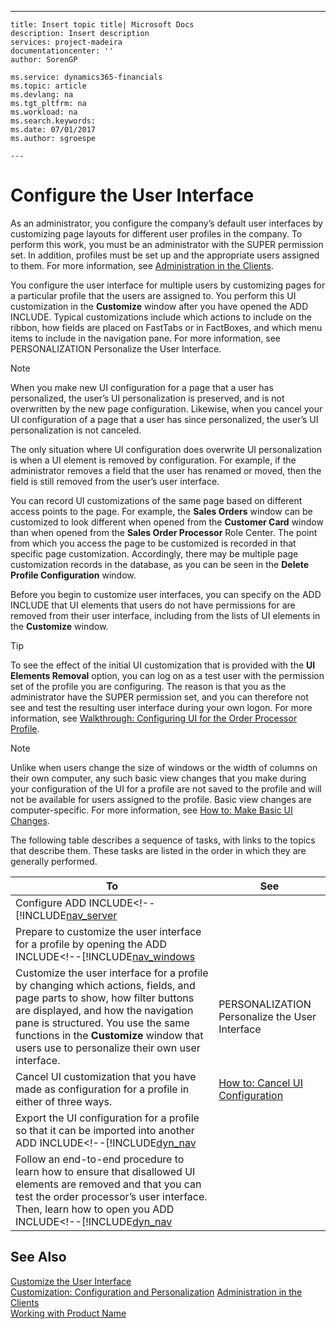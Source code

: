 ---
    title: Insert topic title| Microsoft Docs
    description: Insert description
    services: project-madeira
    documentationcenter: ''
    author: SorenGP

    ms.service: dynamics365-financials
    ms.topic: article
    ms.devlang: na
    ms.tgt_pltfrm: na
    ms.workload: na
    ms.search.keywords:
    ms.date: 07/01/2017
    ms.author: sgroespe

    ---
# Configure the User Interface
As an administrator, you configure the company’s default user interfaces by customizing page layouts for different user profiles in the company. To perform this work, you must be an administrator with the SUPER permission set. In addition, profiles must be set up and the appropriate users assigned to them. For more information, see [Administration in the Clients](../FullExperience/administration-in-the-clients.md).  
  
 You configure the user interface for multiple users by customizing pages for a particular profile that the users are assigned to. You perform this UI customization in the **Customize** window after you have opened the ADD INCLUDE<!--[!INCLUDE[nav_windows](../../includes/dyn_nav_md.md)]-->. Typical customizations include which actions to include on the ribbon, how fields are placed on FastTabs or in FactBoxes, and which menu items to include in the navigation pane. For more information, see PERSONALIZATION Personalize the User Interface.  
  
> [!NOTE]  
>  When you make new UI configuration for a page that a user has personalized, the user’s UI personalization is preserved, and is not overwritten by the new page configuration. Likewise, when you cancel your UI configuration of a page that a user has since personalized, the user’s UI personalization is not canceled.  
>   
>  The only situation where UI configuration does overwrite UI personalization is when a UI element is removed by configuration. For example, if the administrator removes a field that the user has renamed or moved, then the field is still removed from the user’s user interface.  
  
 You can record UI customizations of the same page based on different access points to the page. For example, the **Sales Orders** window can be customized to look different when opened from the **Customer Card** window than when opened from the **Sales Order Processor** Role Center. The point from which you access the page to be customized is recorded in that specific page customization. Accordingly, there may be multiple page customization records in the database, as you can be seen in the **Delete Profile Configuration** window.  
  
 Before you begin to customize user interfaces, you can specify on the ADD INCLUDE<!--[!INCLUDE[nav_server](../../includes/nav_server_md.md)]--> that UI elements that users do not have permissions for are removed from their user interface, including from the lists of UI elements in the **Customize** window.  
  
> [!TIP]  
>  To see the effect of the initial UI customization that is provided with the **UI Elements Removal** option, you can log on as a test user with the permission set of the profile you are configuring. The reason is that you as the administrator have the SUPER permission set, and you can therefore not see and test the resulting user interface during your own logon. For more information, see [Walkthrough: Configuring UI for the Order Processor Profile](../FullExperience/walkthrough-configuring-ui-for-the-order-processor-profile.md).  
  
> [!NOTE]  
>  Unlike when users change the size of windows or the width of columns on their own computer, any such basic view changes that you make during your configuration of the UI for a profile are not saved to the profile and will not be available for users assigned to the profile. Basic view changes are computer-specific. For more information, see [How to: Make Basic UI Changes](../FullExperience/how-to-make-basic-ui-changes.md).  
  
 The following table describes a sequence of tasks, with links to the topics that describe them. These tasks are listed in the order in which they are generally performed.  
  
|**To**|**See**|  
|------------|-------------|  
|Configure ADD INCLUDE<!--[!INCLUDE[nav_server](../../includes/removing-elements-from-the-user-interface-according-to-permissions.md)|  
|Prepare to customize the user interface for a profile by opening the ADD INCLUDE<!--[!INCLUDE[nav_windows](../../includes/how-to-open-microsoft-dynamics-nav-in-configuration-mode.md)|  
|Customize the user interface for a profile by changing which actions, fields, and page parts to show, how filter buttons are displayed, and how the navigation pane is structured. You use the same functions in the **Customize** window that users use to personalize their own user interface.|PERSONALIZATION Personalize the User Interface|  
|Cancel UI customization that you have made as configuration for a profile in either of three ways.|[How to: Cancel UI Configuration](../FullExperience/how-to-cancel-ui-configuration.md)|  
|Export the UI configuration for a profile so that it can be imported into another ADD INCLUDE<!--[!INCLUDE[dyn_nav](../../includes/how-to-export-or-import-profiles.md)|  
|Follow an end-to-end procedure to learn how to ensure that disallowed UI elements are removed and that you can test the order processor’s user interface. Then, learn how to open you ADD INCLUDE<!--[!INCLUDE[dyn_nav](../../includes/walkthrough-configuring-ui-for-the-order-processor-profile.md)|  
  
## See Also  
 [Customize the User Interface](../FullExperience/customize-the-user-interface.md)   
 [Customization: Configuration and Personalization](http://msdn.microsoft.com/en-us/library/jj677170\(v=nav.70\).aspx)   
 [Administration in the Clients](../FullExperience/administration-in-the-clients.md)   
 [Working with Product Name](../FullExperience/working-with-$-p_1-product-name-$-.md)